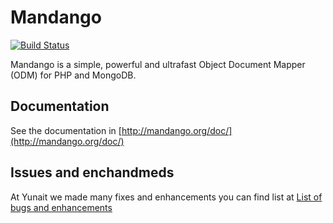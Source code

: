 # Mandango

[![Build Status](https://secure.travis-ci.org/yunait/mandango.png)](http://travis-ci.org/yunait/mandango)


Mandango is a simple, powerful and ultrafast Object Document Mapper (ODM) for PHP and MongoDB.

## Documentation

See the documentation in [http://mandango.org/doc/](http://mandango.org/doc/)

## Issues and enchandmeds 

At Yunait we made many fixes and enhancements you can find list at [List of bugs and enhancements ](https://github.com/yunait/mandango/issues?state=closed)
